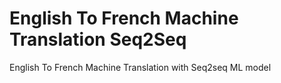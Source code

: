 # English To French Machine Translation Seq2Seq
English To French Machine Translation with Seq2seq ML model
